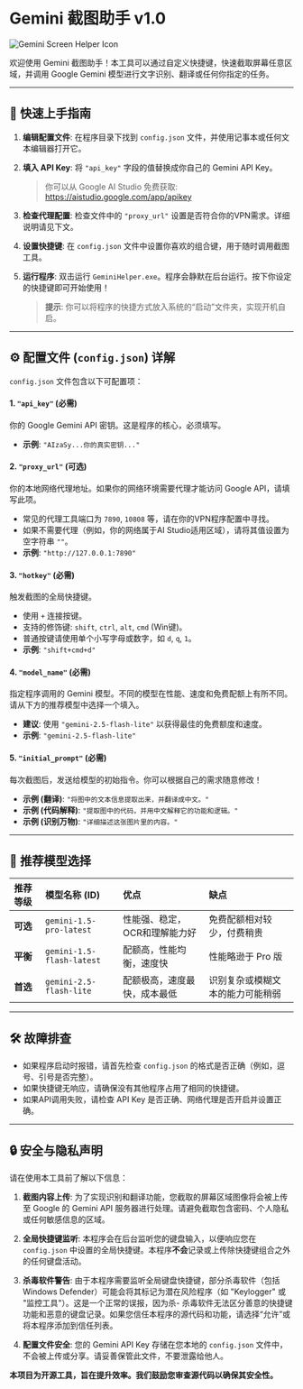 # Gemini 截图助手 v1.0

![Gemini Screen Helper Icon](https://raw.githubusercontent.com/michaelz9436/GeminiScreenHelper/main/google-gemini-icon.ico)

欢迎使用 Gemini 截图助手！本工具可以通过自定义快捷键，快速截取屏幕任意区域，并调用 Google Gemini 模型进行文字识别、翻译或任何你指定的任务。

---

## 🚀 快速上手指南

1.  **编辑配置文件**:
    在程序目录下找到 `config.json` 文件，并使用记事本或任何文本编辑器打开它。

2.  **填入 API Key**:
    将 `"api_key"` 字段的值替换成你自己的 Gemini API Key。
    > 你可以从 Google AI Studio 免费获取: <https://aistudio.google.com/app/apikey>

3.  **检查代理配置**:
    检查文件中的 `"proxy_url"` 设置是否符合你的VPN需求。详细说明请见下文。

4.  **设置快捷键**:
    在 `config.json` 文件中设置你喜欢的组合键，用于随时调用截图工具。

5.  **运行程序**:
    双击运行 `GeminiHelper.exe`。程序会静默在后台运行。按下你设定的快捷键即可开始使用！
    > **提示**: 你可以将程序的快捷方式放入系统的“启动”文件夹，实现开机自启。

---

## ⚙️ 配置文件 (`config.json`) 详解

`config.json` 文件包含以下可配置项：

#### 1. `"api_key"` (必需)
你的 Google Gemini API 密钥。这是程序的核心，必须填写。
- **示例**: `"AIzaSy...你的真实密钥..."`

#### 2. `"proxy_url"` (可选)
你的本地网络代理地址。如果你的网络环境需要代理才能访问 Google API，请填写此项。
- 常见的代理工具端口为 `7890`, `10808` 等，请在你的VPN程序配置中寻找。
- 如果不需要代理（例如，你的网络属于AI Studio适用区域），请将其值设置为空字符串 `""`。
- **示例**: `"http://127.0.0.1:7890"`

#### 3. `"hotkey"` (必需)
触发截图的全局快捷键。
- 使用 `+` 连接按键。
- 支持的修饰键: `shift`, `ctrl`, `alt`, `cmd` (Win键)。
- 普通按键请使用单个小写字母或数字，如 `d`, `q`, `1`。
- **示例**: `"shift+cmd+d"`

#### 4. `"model_name"` (必需)
指定程序调用的 Gemini 模型。不同的模型在性能、速度和免费配额上有所不同。请从下方的推荐模型中选择一个填入。
- **建议**: 使用 `"gemini-2.5-flash-lite"` 以获得最佳的免费额度和速度。
- **示例**: `"gemini-2.5-flash-lite"`

#### 5. `"initial_prompt"` (必需)
每次截图后，发送给模型的初始指令。你可以根据自己的需求随意修改！
- **示例 (翻译)**: `"将图中的文本信息提取出来，并翻译成中文。"`
- **示例 (代码解释)**: `"提取图中的代码，并用中文解释它的功能和逻辑。"`
- **示例 (识别万物)**: `"详细描述这张图片里的内容。"`

---

## 🤖 推荐模型选择

| 推荐等级 | 模型名称 (ID)               | 优点                                | 缺点                                    |
|:---------|:----------------------------|:------------------------------------|:----------------------------------------|
| **可选**   | `gemini-1.5-pro-latest`     | 性能强、稳定，OCR和理解能力好       | 免费配额相对较少，付费稍贵                |
| **平衡**   | `gemini-1.5-flash-latest`   | 配额高，性能均衡，速度快            | 性能略逊于 Pro 版                       |
| **首选**   | `gemini-2.5-flash-lite`     | 配额极高，速度最快，成本最低        | 识别复杂或模糊文本的能力可能稍弱          |

---

## 🛠️ 故障排查
-   如果程序启动时报错，请首先检查 `config.json` 的格式是否正确（例如，逗号、引号是否完整）。
-   如果快捷键无响应，请确保没有其他程序占用了相同的快捷键。
-   如果API调用失败，请检查 API Key 是否正确、网络代理是否开启并设置正确。

---

## 🔒 安全与隐私声明

请在使用本工具前了解以下信息：

1.  **截图内容上传**: 为了实现识别和翻译功能，您截取的屏幕区域图像将会被上传至 Google 的 Gemini API 服务器进行处理。请避免截取包含密码、个人隐私或任何敏感信息的区域。

2.  **全局快捷键监听**: 本程序会在后台监听您的键盘输入，以便响应您在 `config.json` 中设置的全局快捷键。本程序**不会**记录或上传除快捷键组合之外的任何键盘活动。

3.  **杀毒软件警告**: 由于本程序需要监听全局键盘快捷键，部分杀毒软件（包括 Windows Defender）可能会将其标记为潜在风险程序（如 "Keylogger" 或 "监控工具"）。这是一个正常的误报，因为杀- 杀毒软件无法区分善意的快捷键功能和恶意的键盘记录。如果您信任本程序的源代码和功能，请选择“允许”或将本程序添加到信任列表。

4.  **配置文件安全**: 您的 Gemini API Key 存储在您本地的 `config.json` 文件中，不会被上传或分享。请妥善保管此文件，不要泄露给他人。

**本项目为开源工具，旨在提升效率。我们鼓励您审查源代码以确保其安全性。**
